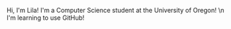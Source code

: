 Hi, I'm Lila!
I'm a Computer Science student at the University of Oregon! \n
I'm learning to use GitHub!
